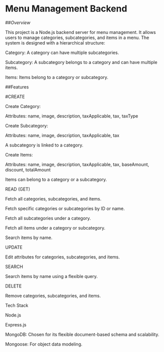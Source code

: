 # **Menu Management Backend**

##*Overview*

This project is a Node.js backend server for menu management. It allows users to manage categories, subcategories, and items in a menu. The system is designed with a hierarchical structure:

Category: A category can have multiple subcategories.

Subcategory: A subcategory belongs to a category and can have multiple items.

Items: Items belong to a category or subcategory.

##Features

#CREATE

Create Category:

Attributes: name, image, description, taxApplicable, tax, taxType

Create Subcategory:

Attributes: name, image, description, taxApplicable, tax

A subcategory is linked to a category.

Create Items:

Attributes: name, image, description, taxApplicable, tax, baseAmount, discount, totalAmount

Items can belong to a category or a subcategory.

READ (GET)

Fetch all categories, subcategories, and items.

Fetch specific categories or subcategories by ID or name.

Fetch all subcategories under a category.

Fetch all items under a category or subcategory.

Search items by name.

UPDATE

Edit attributes for categories, subcategories, and items.

SEARCH

Search items by name using a flexible query.

DELETE

Remove categories, subcategories, and items.

Tech Stack

Node.js

Express.js

MongoDB: Chosen for its flexible document-based schema and scalability.

Mongoose: For object data modeling.
